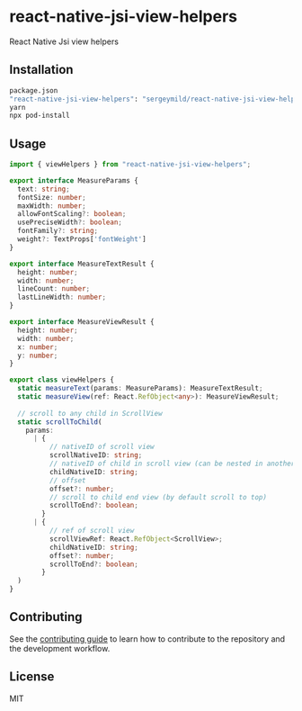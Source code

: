 # react-native-jsi-view-helpers

React Native Jsi view helpers

## Installation

```sh
package.json
"react-native-jsi-view-helpers": "sergeymild/react-native-jsi-view-helpers#0.4.0"
yarn
npx pod-install
```

## Usage

```typescript
import { viewHelpers } from "react-native-jsi-view-helpers";

export interface MeasureParams {
  text: string;
  fontSize: number;
  maxWidth: number;
  allowFontScaling?: boolean;
  usePreciseWidth?: boolean;
  fontFamily?: string;
  weight?: TextProps['fontWeight']
}

export interface MeasureTextResult {
  height: number;
  width: number;
  lineCount: number;
  lastLineWidth: number;
}

export interface MeasureViewResult {
  height: number;
  width: number;
  x: number;
  y: number;
}

export class viewHelpers {
  static measureText(params: MeasureParams): MeasureTextResult;
  static measureView(ref: React.RefObject<any>): MeasureViewResult;
  
  // scroll to any child in ScrollView
  static scrollToChild(
    params:
      | {
          // nativeID of scroll view
          scrollNativeID: string;
          // nativeID of child in scroll view (can be nested in another views)
          childNativeID: string;
          // offset
          offset?: number;
          // scroll to child end view (by default scroll to top)
          scrollToEnd?: boolean;
        }
      | {
          // ref of scroll view
          scrollViewRef: React.RefObject<ScrollView>;
          childNativeID: string;
          offset?: number;
          scrollToEnd?: boolean;
        }
  )
}
```

## Contributing

See the [contributing guide](CONTRIBUTING.md) to learn how to contribute to the repository and the development workflow.

## License

MIT
